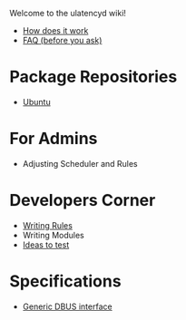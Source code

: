 Welcome to the ulatencyd wiki!

* [How does it work](wiki/HowDoesItWork)
* [FAQ (before you ask)](wiki/Faq)

# Package Repositories
* [Ubuntu](https://launchpad.net/~poelzi/+archive/ulatencyd-stable)


# For Admins
* Adjusting Scheduler and Rules

# Developers Corner
* [Writing Rules](wiki/Writing-Rules)
* Writing Modules
* [Ideas to test](wiki/Ideas-to-test)

# Specifications
* [Generic DBUS interface](wiki/specs/dbus)